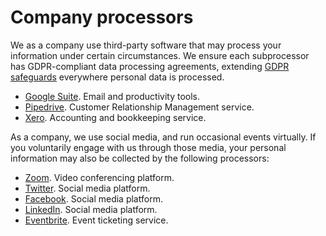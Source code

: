 # Company processors

We as a company use third-party software that may process your information under certain circumstances. We ensure each subprocessor has GDPR-compliant data processing agreements, extending [GDPR safeguards](../regulations/index.md) everywhere personal data is processed. 

* [Google Suite](https://cloud.google.com/security/gdpr). Email and productivity tools.
* [Pipedrive](https://www.pipedrive.com/en/privacy). Customer Relationship Management service.
* [Xero](https://www.xero.com/about/terms/privacy/). Accounting and bookkeeping service.

As a company, we use social media, and run occasional events virtually. If you voluntarily engage with us through those media, your personal information may also be collected by the following processors:

* [Zoom](https://zoom.us/gdpr). Video conferencing platform.
* [Twitter](https://gdpr.twitter.com/). Social media platform.
* [Facebook](https://www.facebook.com/business/gdpr). Social media platform.
* [LinkedIn](https://privacy.linkedin.com/gdpr). Social media platform.
* [Eventbrite](https://www.eventbrite.co.nz/support/articles/en_MY/Troubleshooting/eventbrite-eu-data-protection). Event ticketing service.
